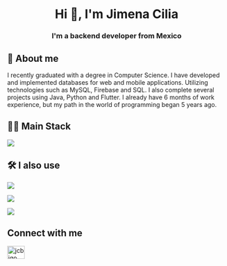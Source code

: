 <h1 align="center">Hi 👋, I'm Jimena Cilia</h1>
<h3 align="center">I'm a backend developer from Mexico</h3>

## 🚀 About me
I recently graduated with a degree in Computer Science. I have developed and implemented databases for web and mobile applications. Utilizing technologies such as MySQL, Firebase and SQL. I also complete several projects using Java, Python and Flutter. I already have 6 months of work experience, but my path in the world of programming began 5 years ago.

## 👨‍💻 Main Stack

<p user-select="none" align="left">
   <a href="#" rel="noreferrer"> <img src="https://skillicons.dev/icons?i=spring,java,mysql,postman"/> </a>
</p>

## 🛠 I also use

<p align="left">
   <a href="#" rel="noreferrer"> <img src="https://skillicons.dev/icons?i=html,css,bootstrap"/> </a>
</p>
<p align="left">
   <a href="#" rel="noreferrer"> <img src="https://skillicons.dev/icons?i=cs"/> </a>
</p>
<p align="left"> 
   <a href="#" rel="noreferrer"> <img src="https://skillicons.dev/icons?i=linux,git,maven"/> </a>
</p>

## Connect with me
<p align="left">
  <a href="https://linkedin.com/in/jcbigo" target="blank"><img align="center" src="https://raw.githubusercontent.com/rahuldkjain/github-profile-readme-generator/master/src/images/icons/Social/linked-in-alt.svg" alt="jcbigo" height="30" width="40" /></a>
</p>

